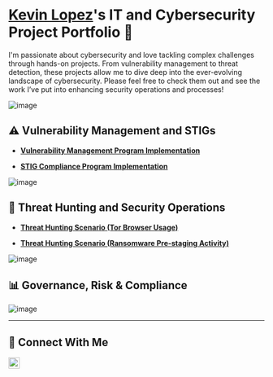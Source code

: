 # <a href="https://www.linkedin.com/in/kevlo-cyber/">Kevin Lopez</a>'s IT and Cybersecurity Project Portfolio 🔐

I'm passionate about cybersecurity and love tackling complex challenges through hands-on projects. From vulnerability management to threat detection, these projects allow me to dive deep into the ever-evolving landscape of cybersecurity. Please feel free to check them out and see the work I’ve put into enhancing security operations and processes!

![image](https://github.com/user-attachments/assets/6bf791d1-61b1-4f54-a3db-4aeec896b73e)

## ⚠️ Vulnerability Management and STIGs

- **[Vulnerability Management Program Implementation](https://github.com/kevlo-cyber/vulnerability-management-program)**

- **[STIG Compliance Program Implementation](https://github.com/kevlo-cyber/stig-compliance-program)**

![image](https://github.com/user-attachments/assets/f9b5cb64-30f0-4f3f-8bd0-73bd90d77ee8)

## 🚨 Threat Hunting and Security Operations

- **[Threat Hunting Scenario (Tor Browser Usage)](https://github.com/kevlo-cyber/threat-hunting-scenario-tor)**

- **[Threat Hunting Scenario (Ransomware Pre-staging Activity)](https://github.com/kevlo-cyber/threat-hunting-scenario-ransomware-pre-staging-activity)**

![image](https://github.com/user-attachments/assets/efad175e-e225-4d45-8784-4a73088155aa)

## 📊 Governance, Risk & Compliance



![image](https://github.com/user-attachments/assets/a82a537b-a742-40aa-9bee-bfadf4ac4911)


<hr/>

## 🤳 Connect With Me

[<img align="left" alt="___________ | LinkedIn" width="22px" src="https://cdn.jsdelivr.net/npm/simple-icons@v3/icons/linkedin.svg" />][linkedin]

[linkedin]: https://linkedin.com/in/kevlo-cyber

<!--
<img width="35" alt="image" src="https://github.com/user-attachments/assets/2f41c7cd-5ea8-4475-b451-a37161b6c3fb"> 
<img width="35" alt="image" src="https://github.com/user-attachments/assets/77649969-9910-4994-8b96-74a116cfb2a8">
-->
